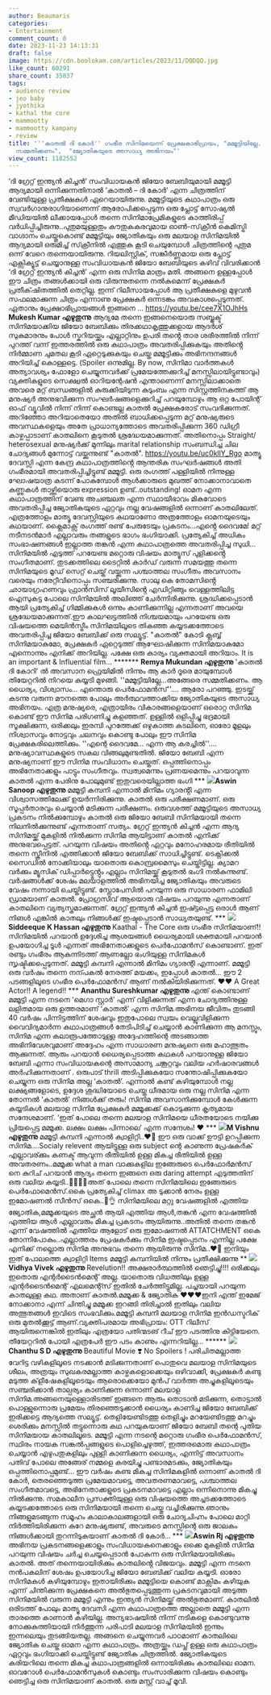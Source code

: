 ```yaml
---
author: Beaumaris
categories:
- Entertainment
comment_count: 0
date: 2023-11-23 14:13:31
draft: false
image: https://cdn.boolokam.com/articles/2023/11/DQDQQ.jpg
like_count: 60291
share_count: 35037
tags:
- audience review
- jeo baby
- jyothika
- kathal the core
- mammootty
- mammootty kampany
- review
title: '''കാതൽ ദി കോർ'' ഗംഭീര സിനിമയെന്ന് പ്രേക്ഷകാഭിപ്രായം, "മമ്മൂട്ടിയില്ലേ...അങ്ങേരെ
  സമ്മതിക്കണം",  "ജ്യോതികയുടെ അസാധ്യ അഭിനയം"'
view_count: 1182552
---
```


‘ദി ഗ്രേറ്റ് ഇന്ത്യൻ കിച്ചൻ’ സംവിധായകൻ ജിയോ ബേബിയുമായി മമ്മൂട്ടി ആദ്യമായി ഒന്നിക്കുന്നതിനാൽ ‘കാതൽ – ദി കോർ’ എന്ന ചിത്രത്തിന് വേണ്ടിയുള്ള പ്രതീക്ഷകൾ ഏറെയായിരുന്നു. മമ്മൂട്ടിയുടെ കഥാപാത്രം ഒരു സ്വവർഗാനുരാഗിയാണെന്ന് ആരോപിക്കപ്പെടുന്ന ഒരു പ്ലോട്ട് സോഷ്യൽ മീഡിയയിൽ ലീക്കായപ്പോൾ തന്നെ സിനിമാപ്രേമികളുടെ കാത്തിരിപ്പ് വർധിപ്പിച്ചിരുന്നു..പുതുമയുള്ളതും കൗതുകകരവുമായ ഓൺ-സ്‌ക്രീൻ കെമിസ്ട്രി വാഗ്ദാനം ചെയ്തുകൊണ്ട് മമ്മൂട്ടിയും ജ്യോതികയും ഒരു മലയാള സിനിമയിൽ ആദ്യമായി ഒരുമിച്ച് സ്‌ക്രീനിൽ എത്തുക കൂടി ചെയുമ്പോൾ ചിത്രത്തിന്റെ പുതുമ ഒന്ന് വേറെ തന്നെയായിരുന്നു. റിയലിസ്റ്റിക്, സങ്കീർണ്ണമായ ഒരു പ്ലോട്ട് എക്സിക്യൂട്ട് ചെയ്യാനുള്ള സംവിധായകൻ ജിയോ ബേബിയുടെ കഴിവ് വിവരിക്കാൻ ‘ദി ഗ്രേറ്റ് ഇന്ത്യൻ കിച്ചൻ’ എന്ന ഒരു സിനിമ മാത്രം മതി. അങ്ങനെ ഉള്ളപ്പോൾ ഈ ചിത്രം തങ്ങൾക്കായി ഒരു വിരുന്നുതന്നെ നൽകുമെന്ന് പ്രേക്ഷകർ പ്രതീക്‌ഷിതത്തിൽ തെറ്റില്ല. ഇന്ന് റിലീസായപ്പോൾ ആ പ്രതീക്ഷകളെ മുഴുവൻ സഫലമാക്കുന്ന ചിത്രം എന്നാണു പ്രേക്ഷകർ ഒന്നടങ്കം അവകാശപ്പെടുന്നത്. ഏതാനും പ്രേക്ഷാഭിപ്രായങ്ങൾ ഇങ്ങനെ ... https://youtu.be/cee7X1OJhHs **Mukesh Kumar എഴുതുന്നു** ആദ്യമേ തന്നെ ഇങ്ങനെയൊരു സബ്ജക്ട് സിനിമയാക്കിയ ജിയോ ബേബിക്കും തിരക്കഥാകൃത്തുക്കളായ ആദർശ് സുകുമാരനും പോൾ സ്കറിയയ്ക്കും എല്ലാറ്റിനും ഉപരി തൻ്റെ താര ശരീരത്തിൽ നിന്ന് പുറത്ത് വന്ന് ഇത്തരത്തിൽ ഒരു കഥാപാത്രം അവതരിപ്പിക്കുകയും അതിൻ്റെ നിർമ്മാണ ചുമതല കൂടി ഏറ്റെടുക്കുകയും ചെയ്ത മമ്മൂട്ടിക്കും അഭിനന്ദനങ്ങൾ അറിയിച്ച് കൊള്ളട്ടെ. (Spoiler ഒന്നുമില്ല. By now, സിനിമാ വാർത്തകൾ അത്യാവശ്യം ഫോളോ ചെയ്യുന്നവർക്ക് പ്രമേയത്തേക്കുറിച്ച് മനസ്സിലായിട്ടുണ്ടാവും) വ്യക്തികളുടെ സെക്ഷ്വൽ ഓറിയന്റേഷൻ എന്താണെന്ന് മനസ്സിലാക്കാതെ അവരെ മറ്റ് ബന്ധങ്ങളിൽ കുരുക്കിയിടുന്ന കുടുംബം എന്ന സിസ്റ്റത്തിനകത്ത് ആ മനുഷ്യർ അനുഭവിക്കുന്ന സംഘർഷങ്ങളെക്കുറിച്ച് പറയുമ്പോഴും ആ ഒറ്റ പോയിന്റ് ഓഫ് വ്യൂവിൽ നിന്ന് നിന്ന് കൊണ്ടല്ല കാതൽ പ്രേക്ഷകരോട് സംവദിക്കുന്നത്. അറിഞ്ഞോ അറിയാതെയോ അതിൽ ബാധിക്കപ്പെടുന്ന മറ്റ് മനുഷ്യരുടെ അവസ്ഥകളെയും അതേ പ്രാധാന്യത്തോടെ അവതരിപ്പിക്കുന്ന 360 ഡിഗ്രീ കാഴ്ചപ്പാടാണ് കാതലിനെ കൂടുതൽ ശ്രദ്ധേയമാക്കുന്നത്. അതിനൊപ്പം Straight/ heterosexual മനുഷ്യർക്ക് മുന്നിലും marital relationship സംബന്ധിച്ച ചില ചോദ്യങ്ങൾ മുന്നോട്ട് വയ്ക്കുന്നുണ്ട് "കാതൽ". https://youtu.be/uc0kllY_Rgo മാത്യൂ ദേവസ്സി എന്ന കേന്ദ്ര കഥാപാത്രത്തിൻ്റെ ആന്തരിക സംഘർഷങ്ങൾ അതി ഗംഭീരമായി അവതരിപ്പിച്ചിട്ടുണ്ട് മമ്മൂട്ടി. ഒരു രംഗത്ത് പള്ളിയിൽ നിന്നുള്ള ഘോഷയാത്ര കടന്ന് പോകുമ്പോൾ ആൾക്കാരുടെ മുഖത്ത് നോക്കാനാവാതെ കണ്ണുകൾ താഴ്ത്തിയൊരു expression ഉണ്ട്..outstanding! ഓമന എന്ന കഥാപാത്രത്തിന് വേണ്ട അചഞ്ചലത എന്ന സ്ഥായീഭാവം മികവോടെ അവതരിപ്പിച്ച ജ്യോതികയുടെ ഏറ്റവും നല്ല വേഷങ്ങളിൽ ഒന്നാണ് കാതലിലേത്. എത്രത്തോളം മാത്യൂ ദേവസ്സിയുടെ കഥയാണോ അത്രത്തോളം ഓമനയുടെയും കഥയാണ്. ക്ലൈമാക്സ് രംഗത്ത് രണ്ട് പേരുടേയും പ്രകടനം...എൻ്റെ ദൈവമേ! മറ്റ് നടീനടൻമാർ എല്ലാവരും തങ്ങളുടെ ഭാഗം ഭംഗിയാക്കി. പ്രത്യേകിച്ച് അധികം സംഭാഷണങ്ങൾ ഇല്ലാത്ത തങ്കൻ എന്ന കഥാപാത്രത്തെ അവതരിപ്പിച്ച സുധി... സിനിമയിൽ എടുത്ത് പറയേണ്ട മറ്റൊരു വിഷയം മാത്യൂസ് പുളിക്കൻ്റെ സംഗീതമാണ്. തുടക്കത്തിലെ ടൈറ്റിൽ കാർഡ് വരുന്ന സമയത്തു തന്നെ സിനിമയുടെ മൂഡ് സെറ്റ് ചെയ്ത് വയ്ക്കുന്ന പശ്ചാത്തല സംഗീതം അവസാനം വരെയും നരേറ്റീവിനൊപ്പം സഞ്ചരിക്കുന്നു. സാലു കെ തോമസിൻ്റെ ഛായാഗ്രഹണവും ഫ്രാൻസിസ് ലൂയീസിൻ്റെ എഡിറ്റിങ്ങും വെള്ളത്തിലിട്ട ഐസുകട്ട പോലെ സിനിമയിൽ അലിഞ്ഞ് ചേർന്നിരിക്കുന്നു. ശ്രദ്ധിക്കപ്പെടാൻ ആയി പ്രത്യേകിച്ച് ഗിമ്മിക്കുകൾ ഒന്നും കാണിക്കുന്നില്ല എന്നതാണ് അവയെ ശ്രദ്ധേയമാക്കുന്നത്.ഈ കാലഘട്ടത്തിൽ നിശ്ചയമായും പറയേണ്ട ഒരു വിഷയത്തെ മെയിൻസ്ട്രീം സിനിമയിലൂടെ തികഞ്ഞ കയ്യടക്കത്തോടെ അവതരിപ്പിച്ച ജിയോ ബേബിക്ക് ഒരു സല്യൂട്ട്. "കാതൽ" കോടി ക്ലബ്ബ് സിനിമയാകുമോ, പ്രേക്ഷകർ ഏറ്റെടുത്ത് ആഘോഷിക്കുന്ന സിനിമയാകുമോ എന്നൊന്നും എനിക്ക് അറിയില്ല. പക്ഷേ ഒരു കാര്യം വ്യക്തമായി അറിയാം. It is an important & Influential film... ******* **Remya Mukundan എഴുതുന്നു** 'കാതൽ ദി കോറി' ൽ അവസാന ഫ്രെയിമിൽ നിന്നും ആ കാർ ദൂരെ മായുമ്പോൾ തിയേറ്ററിൽ നിറയെ കയ്യടി മുഴങ്ങി. ''മമ്മൂട്ടിയില്ലേ...അങ്ങേരെ സമ്മതിക്കണം. ആ ധൈര്യം, വിശ്വാസം... എന്തൊരു പെർഫോമൻസ്''.... ആരോ പറഞ്ഞു. ഇടയ്ക്ക് കടന്നു വരുന്ന മൗനത്തെ പോലും അർത്ഥവത്താക്കിയ ജ്യോതികയുടെ അസാധ്യ അഭിനയം. എത്ര മനുഷ്യരെ, എത്രായിരം വികാരങ്ങളെയാണ് ഒരൊറ്റ സിനിമ കൊണ്ട് ഈ സിനിമ പരിഗണിച്ചു കളഞ്ഞത്. ഉള്ളിൽ ഒളിപ്പിച്ചു ഭദ്രമായി സൂക്ഷിക്കുന്ന, ഒരിക്കലും ഇരമ്പി പുറത്തേക്ക് ഒഴുകാത്ത കടലിനെ, ഓരോ മൂളലും നിശ്വാസവും നോട്ടവും ചലനവും കൊണ്ടു പോലും ഈ സിനിമ പ്രേക്ഷകരിലെത്തിക്കും. ''എന്റെ ദൈവമേ... എന്ന ആ കരച്ചിൽ''.... മനുഷ്യാവസ്ഥകളുടെ സകല വിങ്ങലുമുണ്ടതിൽ. ജിയോ ബേബി എന്ന മനുഷ്യനാണ് ഈ സിനിമ സംവിധാനം ചെയ്തത്. ഒപ്പത്തിനൊപ്പം അഭിനേതാക്കളും പാട്ടും സംഗീതവും. സ്വത്വമെന്നും പ്രണയമെന്നും പറയാവുന്ന കാതൽ എന്ന പേരിനു പോലുമുണ്ട് ഇതുവരെയില്ലാത്ത ഭംഗി *** **![](https://cdn.boolokam.com/articles/2023/11/DQDQQ.jpg)Aswin Sanoop എഴുതുന്നു** മമ്മൂട്ടി കമ്പനി എന്നാൽ മിനിമം ഗ്യാരൻ്റി എന്ന വിശ്വാസത്തിലേക്ക് ഉയർന്നിരിക്കുന്നു. കാതൽ ഒരു പരീക്ഷണമാണ്. ഒരു സൂപ്പർതാരവും ചെയ്യാൻ മടിക്കുന്ന പരീക്ഷണം. ഒരുവശത്ത് മമ്മൂട്ടിയുടെ അസാധ്യ പ്രകടനം നിൽക്കുമ്പോഴും കാതൽ ഒരു ജിയോ ബേബി സിനിമയായി തന്നെ നിലനിൽക്കുന്നുണ്ട് എന്നതാണ് സത്യം. ഗ്രേറ്റ് ഇന്ത്യൻ കിച്ചൻ എന്ന ആദ്യ സിനിമയ്ക്ക് മുകളിൽ നിൽക്കുന്ന സിനിമ ആയിട്ടാണ് കാതൽ എനിക്ക് അനുഭവപ്പെട്ടത്. പറയുന്ന വിഷയം അതിൻ്റെ ഏറ്റവും മനോഹരമായ രീതിയിൽ തന്നെ സ്ക്രീനിൽ എത്തിക്കാൻ ജിയോ ബേബിക്ക് സാധിച്ചിട്ടുണ്ട്. ടെക്നിക്കൽ സൈഡിൽ നോക്കിയാലും യാതൊരു കൊമ്പ്രമൈസും ചെയ്തിട്ടില്ല. ക്യാമറ വർക്കും മ്യൂസിക് ഡിപ്പാർട്ട്മെൻ്റും എല്ലാം സിനിമയ്ക്ക് കൂടുതൽ ഭംഗി നൽകുന്നുണ്ട്. വർഷങ്ങൾക്ക് ശേഷം മലയാളത്തിൽ അഭിനയിച്ച ജ്യോതികയും അവരുടെ വേഷം നന്നായി ചെയ്തിട്ടുണ്ട്. സ്ലോപേസിൽ പറയുന്ന ഒരു സാധാരണ ഫാമിലി ഡ്രാമയാണ് കാതൽ. പ്രോഗ്രസീവ് ആയൊരു വിഷയം പറയുന്നു എന്നതാണ് കാതലിനെ വ്യത്യസ്തമാക്കുന്നത്. ഗ്രേറ്റ് ഇന്ത്യൻ കിച്ചൻ ഇഷ്ട്ടപ്പെട്ട ഒരാൾ ആണ് നിങൾ എങ്കിൽ കാതലും നിങ്ങൾക്ക് ഇഷ്ടപ്പെടാൻ സാധ്യതയുണ്ട്. *** **![](https://cdn.boolokam.com/articles/2023/11/dqddddf.jpg)Siddeeque K Hassan എഴുതുന്നു** Kaathal - The Core ഒരു ഗംഭീര സിനിമയാണ്!! സിനിമയിൽ പറയാൻ ഉദ്ദേശിച്ച ആശയങ്ങൾ ധൈര്യമായി ശക്തമായി പറയാൻ ഉപയോഗിച്ച ടൂൾ എന്നത് അഭിനേതാക്കളുടെ പെർഫോമൻസ് കൊണ്ടാണ്. ഇത് രണ്ടും ഗംഭീരം ആകുന്നിടത്ത് ആണല്ലോ ഭംഗിയുള്ള സിനിമകൾ സൃഷ്ടിക്കപ്പെടുന്നത്. മമ്മൂട്ടി കമ്പനി എന്നാൽ മിനിമം ഗ്യാരന്റി എന്നാണ്. മമ്മൂട്ടി ഒരു വർഷം തന്നെ നന്പകൽ നേരത്ത് മയക്കം, ഇപ്പോൾ കാതൽ... ഈ 2 പടങ്ങളിലൂടെ ഗംഭീര പെർഫോമൻസ് ആണ് നൽകിയിരിക്കുന്നത്. ♥️♥️ A Great Actor!! A legend!! *** **Ananthu Sureshkumar എഴുതുന്നു** എന്ത് കൊണ്ടാണ് മമ്മൂട്ടി എന്ന നടനെ ‘മെഗാ സ്റ്റാർ’ എന്ന് വിളിക്കുന്നത് എന്ന ചോദ്യത്തിനുള്ള ലളിതമായ ഒരു ഉത്തരമാണ് ‘കാതൽ’ എന്ന സിനിമ.അഭിനയ ജീവിതം തുടങ്ങി 40 വർഷം പിന്നിട്ടത്തിന് ശേഷവും ഇതുപോലെ സ്വയം വെല്ലുവിളിക്കുന്ന വൈവിദ്യമാർന്ന കഥാപാത്രങ്ങൾ തേടിപിടിച്ച് ചെയ്യാൻ കാണിക്കുന്ന ആ മനസ്സും, സിനിമ എന്ന കലാരൂപത്തോടുള്ള അദ്ദേഹത്തിന്റെ അടങ്ങാത്ത അഭിനിവേശവുമാണ് അദ്ദേഹം എന്ന സാധാരണ മനുഷ്യനെ ഒരു മഹാത്ഭുതം ആക്കുന്നത്. ആരും പറയാൻ ധൈര്യപ്പെടാത്ത കഥകൾ പറയാനുള്ള ജിയോ ബേബി എന്നാ സംവിധായകന്റെ അസാമാന്യ ചങ്കൂറ്റവും വലിയ ഹർഷാരവങ്ങൾ അർഹിക്കുന്നതാണ് . ഒരുപാട് thrill അടിപ്പിക്കുകയോ സന്തോഷിപ്പിക്കുകയോ ചെയ്യുന്ന ഒരു സിനിമ അല്ല ‘കാതൽ’. എന്നാൽ കണ്ട് കഴിയുമ്പോൾ നല്ല ലക്ഷ്യങ്ങളോടെ, ഉദ്ദേശ ശുദ്ധിയോടെ ചെയ്ത ധീരമായ ഒരു നല്ല സിനിമ എന്ന തോന്നൽ ‘കാതൽ’ നിങ്ങൾക്ക് തരും! സിനിമ അവസാനിക്കുമ്പോൾ കേൾക്കുന്ന കയ്യടികൾ മലയാള സിനിമ പ്രേക്ഷകർ മമ്മൂക്കക്ക് കൊടുക്കുന്ന കൃത്യമായ സന്ദേശമാണ്. ‘ഇത് പോലെ തന്നെ മലയാള സിനിമയെ ധീരതയോടെ നയിക്കു പ്രിയപ്പെട്ട മമ്മൂക്ക. ലക്ഷം ലക്ഷം പിന്നാലെ’ എന്ന സന്ദേശം! ❤️ *** **![](https://cdn.boolokam.com/articles/2023/11/xxx.jpg)M Vishnu എഴുതുന്നു** മമ്മൂട്ടി കമ്പനി എന്നാൽ ക്വാളിറ്റി..❤️💯 ഈ ഒരു വാക്ക് ഊട്ടി ഉറപ്പിക്കുന്ന സിനിമ....Socialy relevent ആയിട്ടുള്ള ഒരു subject ന്റെ കാണുന്ന പ്രേഷകർക് എല്ലാവര്ക്കും കണക്ട് ആവുന്ന രീതിയിൽ ഉള്ള മികച്ച രീതിയിൽ ഉള്ള അവതരണം..മമ്മൂക്ക what a man വാക്കുകളില ഇങ്ങേരുടെ പെർഫോർമൻസ് നെ കുറിച് പറയാൻ ആദ്യം തന്നെ ഇങ്ങനെ ഒരു daring attempt എടുത്തതിന് ഒരു വലിയ കയ്യടി..👏🏻👏🏻അത് പോലെ തന്നെ സിനിമയിലെ ഇങ്ങേരുടെ പെർഫോമെൻസ്.ഒകെ പ്രത്യേകിച്ച് climax അ ടുക്കാൻ നേരം ഉള്ള ഇമോഷണൽ സീൻസ് ഒകെ..🥹👌 സിനിമയിലെ മറ്റു വേഷങ്ങളിൽ എത്തിയ ജ്യോതിക,മമ്മൂക്കയുടെ അച്ഛൻ ആയി എത്തിയ ആൾ,തങ്കൻ എന്ന വേഷത്തിൽ എത്തിയ ആൾ എല്ലാവരും മികച്ച പ്രകടനം ആയിരുന്നു..അതിൽ തന്നെ തങ്കൻ എന്ന് വേഷത്തിൽ എത്തിയ ആളോട് ഒരു ഇമോഷണൽ ATTATCHMENT ഒകെ തോന്നിപോകും..എല്ലാത്തരം പ്രേഷകർക്കും സിനിമ ഇഷ്ടപ്പെടനം എന്നില്ല പക്ഷേ എനിക്ക് നല്ലൊരു സിനിമ അനുഭവം തന്നെ ആയിരുന്നു സിനിമ..❤️💯 ഇനിയും ഇത് പോലത്തെ ക്വാളിറ്റി Items മമ്മൂട്ടി കമ്പനിയിൽ നിന്നും പ്രതീക്ഷിക്കുന്നു ** **![](https://cdn.boolokam.com/articles/2023/11/ffwfw-1.jpg)Vidhya Vivek എഴുതുന്നു** Revelution!! അക്ഷരാർത്ഥത്തിൽ ഞെട്ടിച്ചു!!!! ഒരിക്കലും ഇതൊരു എന്റർടൈൻമെന്റ് അല്ല. യാതൊരു വിധത്തിലും ഉള്ള എന്റർടൈൻമെന്റ് എലമെന്റ്സ് ഇതിൽ ചേർത്തിട്ടുമില്ല. പച്ചയായി പറയുന്ന കാതലുള്ള കഥ. അതാണ്‌ കാതൽ.മമ്മൂക്ക & ജ്യോതിക ♥️♥️♥️ഇനി എന്ത് ഇമേജ് നോക്കാനാ എന്ന് ചിന്തിച്ചു മമ്മൂക്ക ഇറങ്ങി തിരിച്ചാൽ ഇതിലും വലിയ അത്ഭുതങ്ങൾ ഇവിടെ സംഭവിക്കും.മമ്മൂട്ടി കമ്പനി മലയാള സിനിമ ഇൻഡസ്ടറിക് ഒരു മുതൽക്കൂട്ട് ആണ്.വ്യക്തിപരമായ അഭിപ്രായം: OTT റിലീസ് ആയിരുന്നെങ്കിൽ ഇതിലും എത്രയോ പതിന്മടങ് റീച് ഈ പടത്തിനു കിട്ടിയേനെ. തീയേറ്ററിൽ പോയി എത്രപേർ ഈ പടം കാണും എന്നറിയില്ല... ****** **![](https://cdn.boolokam.com/articles/2023/11/geegegeg.jpg)Chanthu S D എഴുതുന്നു** Beautiful Movie ❣️ No Spoilers ! പരിചിതമല്ലാത്ത വേറിട്ട വഴികളിലൂടെ നടക്കാൻ മടിക്കുന്നതാണ് പൊതുവെ മലയാള സിനിമയുടെ ശീലം, അത്രയും സുഖകരമല്ലാത്ത കാഴ്ചകളൊക്കെയും ഒഴിവാക്കി, പ്രേക്ഷകർ കണ്ടു മടുത്ത ക്‌ളീഷേകളിലൂടെയും ആരൊക്കെയോ മുൻപ് വാർത്ത അച്ചുകളിലൂടെയും സഞ്ചരിക്കാൻ താല്പര്യം കാണിക്കുന്ന ഒന്നാണ് മലയാള സിനിമ.അങ്ങനെയുള്ളൊരിടത്ത് ഇങ്ങനെ ആരും തൊടാൻ മടിക്കുന്ന, തൊട്ടാൽ പൊള്ളുന്നൊരു പ്രമേയം തിരഞ്ഞെടുക്കാൻ ധൈര്യം കാണിച്ച ജിയോ ബേബിക്ക് ഇരിക്കട്ടെ ആദ്യത്തെ സല്യൂട്ട്. തെളിയേണ്ടിടത്തു തെളിച്ചും മറയേണ്ടിടത്തു മറച്ചും ശെരിക്കും മനസ്സിൽ തട്ടുന്നൊരു കഥ പറയുകയാണ് ജിയോ ബേബി തന്റെ പുതിയ സിനിമയായ കാതലിലൂടെ. മമ്മൂട്ടി എന്ന നടന്റെ മറ്റൊരു ഗംഭീര പെർഫോമൻസ്, സ്ഥിരം നായക സങ്കൽപ്പങ്ങളുടെ പൊളിച്ചെഴുത്ത്, ഇത്തരമൊരു കഥാപാത്രം ചെയ്യാൻ എഴുപതുകളിലും പുള്ളി കാണിക്കുന്ന ധൈര്യം, എന്നിട്ട് അവസാനം പതിവ് പോലെ അങ്ങേര് നമ്മളെ കരയിച്ചു പണ്ടാരമടക്കും, ജ്യോതികയും ഒപ്പത്തിനൊപ്പമുണ്ട്... ഈ വർഷം കണ്ട മികച്ച സിനിമകളിൽ ഒന്നാണ് കാതൽ ദി കോർ, തെരഞ്ഞെടുത്ത പ്രമേയമാവട്ടെ, അവതരണമാവട്ടെ, പശ്ചാത്തല സംഗീതമാവട്ടെ, അഭിനേതാക്കളുടെ പ്രകടനമാവട്ടെ എല്ലാം ഒന്നിനൊന്നു മികച്ചു നിൽക്കുന്നു. സമകാലീന പ്രസക്തിയുള്ള ഒരു വിഷയത്തെ അച്ചടക്കത്തോടെ കയ്യടക്കത്തോടെ ഒരു സിനിമയായി തന്നെ ചെയ്തു വച്ചിരിക്കുന്നു.ഞാനും നിങ്ങളുമടങ്ങുന്ന സമൂഹം കാലാകാലങ്ങളായി ഒരു ചോദ്യചിഹ്നം പോലെ മാറ്റി നിർത്തിയിരിക്കുന്ന കുറേ മനുഷ്യരുണ്ട്, അവരുടെ മനസ്സിന്റെ ഒരു ജാലകം നിങ്ങൾക്കായി തുറന്നിടുകയാണ് കാതൽ ദി കോർ... *** **![](https://cdn.boolokam.com/articles/2023/11/qddqq2.jpg)Aswin Rj എഴുതുന്നു** അഭിനയ പ്രകടനങ്ങളെക്കാളും സംവിധായകനെക്കാളും ഒക്കെ മുകളിൽ സിനിമ പറയുന്ന വിഷയം ചർച്ച ചെയ്യപ്പെടാൻ പോകുന്ന ഒരു സിനിമയായിരിക്കും കാതൽ. അത് തന്നെയായിരിക്കും കാതലിൻ്റെ വിജയവും. മമ്മൂട്ടി എന്ന നടനെ നൻപകലിന് ശേഷം ഉപയോഗിച്ച ജിയോ ബേബിക്ക് വലിയ കയ്യടി. ഓരോ സിനിമകൾ കഴിയുമ്പോഴും ഇതായിരിക്കും മമ്മൂട്ടിയെ കൊണ്ട് മാക്സിമം കഴിയുക എന്ന് ചിന്തിക്കുന്ന പ്രേക്ഷകനെ അൽഭുതപ്പെടുത്തുന്ന പ്രകടനവുമായി അടുത്ത സിനിമയിൽ വരുന്ന മമ്മൂട്ടി എന്നും ഇന്ത്യൻ സിനിമയ്ക്ക് അൽഭുതമാണ്. കാതലിൽ ഒരിടത്ത് പോലും മാത്യൂ ദേവസി എന്ന കഥാപാത്രത്തെ അല്ലാതെ മമ്മൂട്ടി എന്ന താരത്തെ കാണാൻ കഴിയില്ല. അന്യഭാഷയിൽ നിന്ന് നടികളെ കൊണ്ടുവന്നു നോക്കുകുത്തിയായി നിർത്തുന്ന പരിപാടി മലയാള സിനിമയിൽ ഇന്നും ഇന്നലെയും തുടങ്ങിയതല്ല. അങ്ങനെ ചെയ്യുന്നവർ പാഠമാണ് കാതലിലെ ജ്യോതിക ചെയ്ത ഓമന എന്ന കഥാപാത്രം. അത്രയ്ക്കും ഡപ്ത് ഉള്ള ഒരു കഥാപാത്രം ഏറ്റവും ഭംഗിയാക്കി ചെയ്തിട്ടുണ്ട് ജ്യോതിക ചിത്രത്തിൽ. ജ്യോതികയുടെ കരിയറിലെ തന്നെ മികച്ച കഥാപാത്രങ്ങളിൽ ഒന്നായിരിക്കും കാതലിലെ ഓമന. ഓവറോൾ പെർഫോമൻസുകൾ കൊണ്ടും സംസാരിക്കുന്ന വിഷയം കൊണ്ടും ഞെട്ടിച്ച ഒരു സിനിമയാണ് കാതൽ. ഒരു മസ്റ്റ് വാച്ച് മൂവി.